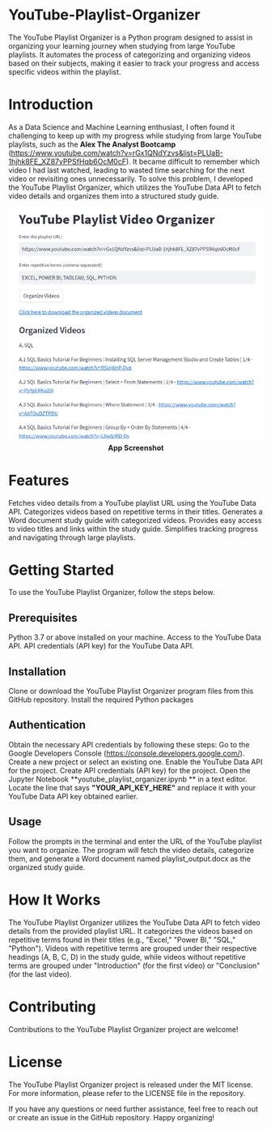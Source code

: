 # YouTube-Playlist-Organizer
The YouTube Playlist Organizer is a Python program designed to assist in organizing your learning journey when studying from large YouTube playlists. It automates the process of categorizing and organizing videos based on their subjects, making it easier to track your progress and access specific videos within the playlist.

# Introduction
As a Data Science and Machine Learning enthusiast, I often found it challenging to keep up with my progress while studying from large YouTube playlists, such as the **Alex The Analyst Bootcamp** (https://www.youtube.com/watch?v=rGx1QNdYzvs&list=PLUaB-1hjhk8FE_XZ87vPPSfHqb6OcM0cF). It became difficult to remember which video I had last watched, leading to wasted time searching for the next video or revisiting ones unnecessarily. To solve this problem, I developed the YouTube Playlist Organizer, which utilizes the YouTube Data API to fetch video details and organizes them into a structured study guide.

<p align="center">
  <img src="localhost_8505_.png" alt="App Screenshot">
  <br>
  <b>App Screenshot</b>
</p>


# Features
Fetches video details from a YouTube playlist URL using the YouTube Data API. Categorizes videos based on repetitive terms in their titles. Generates a Word document study guide with categorized videos. Provides easy access to video titles and links within the study guide. Simplifies tracking progress and navigating through large playlists.

# Getting Started
To use the YouTube Playlist Organizer, follow the steps below.

## Prerequisites
Python 3.7 or above installed on your machine. Access to the YouTube Data API. API credentials (API key) for the YouTube Data API.

## Installation
Clone or download the YouTube Playlist Organizer program files from this GitHub repository.
Install the required Python packages

## Authentication
Obtain the necessary API credentials by following these steps: Go to the Google Developers Console (https://console.developers.google.com/). Create a new project or select an existing one. Enable the YouTube Data API for the project. Create API credentials (API key) for the project. Open the Jupyter Notebook **youtube_playlist_organizer.ipynb ** in a text editor. Locate the line that says **"YOUR_API_KEY_HERE"** and replace it with your YouTube Data API key obtained earlier.

## Usage
Follow the prompts in the terminal and enter the URL of the YouTube playlist you want to organize. The program will fetch the video details, categorize them, and generate a Word document named playlist_output.docx as the organized study guide.

# How It Works
The YouTube Playlist Organizer utilizes the YouTube Data API to fetch video details from the provided playlist URL. It categorizes the videos based on repetitive terms found in their titles (e.g., "Excel," "Power BI," "SQL," "Python"). Videos with repetitive terms are grouped under their respective headings (A, B, C, D) in the study guide, while videos without repetitive terms are grouped under "Introduction" (for the first video) or "Conclusion" (for the last video).

# Contributing
Contributions to the YouTube Playlist Organizer project are welcome!

# License
The YouTube Playlist Organizer project is released under the MIT license. For more information, please refer to the LICENSE file in the repository.

If you have any questions or need further assistance, feel free to reach out or create an issue in the GitHub repository. Happy organizing!
